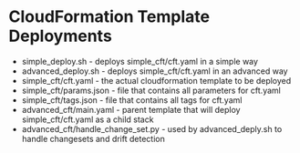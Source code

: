 # CloudFormation Template Deployments

* simple_deploy.sh - deploys simple_cft/cft.yaml in a simple way
* advanced_deploy.sh - deploys simple_cft/cft.yaml in an advanced way
* simple_cft/cft.yaml - the actual cloudformation template to be deployed
* simple_cft/params.json - file that contains all parameters for cft.yaml
* simple_cft/tags.json - file that contains all tags for cft.yaml
* advanced_cft/main.yaml - parent template that will deploy simple_cft/cft.yaml as a child stack
* advanced_cft/handle_change_set.py - used by advanced_deply.sh to handle changesets and drift detection

